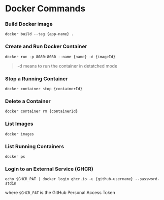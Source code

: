 # Docker Commands

### Build Docker image
`docker build --tag {app-name} .`

### Create and Run Docker Container
`docker run -p 8080:8080 --name {name} -d {imageId}`

> -d means to run the container in detatched mode

### Stop a Running Container
`docker container stop {containerId}`

### Delete a Container
`docker container rm {containerId} `

### List Images
`docker images`

### List Running Containers
`docker ps`

### Login to an External Service (GHCR)
`echo $GHCR_PAT | docker login ghcr.io -u {github-username} --password-stdin`

where `$GHCR_PAT` is the GitHub Personal Access Token

